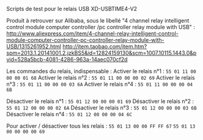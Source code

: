 Scripts de test pour le relais USB XD-USBTIME4-V2

Produit à retrouver sur Alibaba, sous le libellé "4 channel relay intelligent control module computer controller /pc controller relay module with USB" :
http://www.aliexpress.com/item/4-channel-relay-intelligent-control-module-computer-controller-pc-controller-relay-module-with-USB/1315261952.html
http://item.taobao.com/item.htm?spm=2013.1.20141001.2.jzkBS5&id=12824159130&scm=1007.10115.1443.0&pvid=528a5bcb-4081-4286-963a-14aec070cf2d


Les commandes du relais, indispensable :
Activer le relais n°1 : `55 01 11 00 00 00 01 68`
Activer le relais n°2 : `55 01 11 00 00 00 02 69`
Activer le relais n°3 : `55 01 11 00 00 00 03 6A`
Activer le relais n°4 : `55 01 11 00 00 00 04 6B`

Désactiver le relais n°1 : `55 01 12 00 00 00 01 69`
Désactiver le relais n°2 : `55 01 12 00 00 00 02 6A`
Désactiver le relais n°3 : `55 01 12 00 00 00 03 6B`
Désactiver le relais n°4 : `55 01 12 00 00 00 04 6C`

Pour activer / désactiver tous les relais :
`55 01 13 00 00 FF FF 67`
`55 01 13 00 00 00 00 69`
